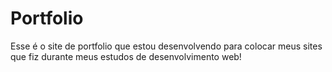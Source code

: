 # Portfolio
Esse é o site de portfolio que estou desenvolvendo para colocar meus sites que fiz durante meus estudos de desenvolvimento web!
